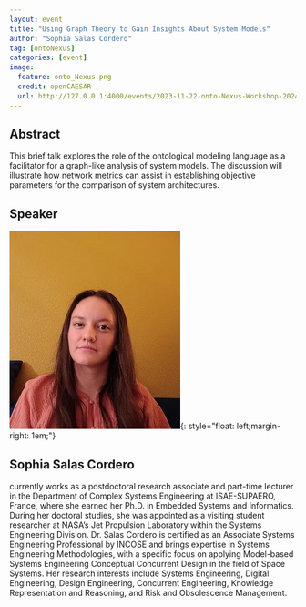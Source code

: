 ```yaml
---
layout: event
title: "Using Graph Theory to Gain Insights About System Models"
author: "Sophia Salas Cordero"
tag: [ontoNexus]
categories: [event]
image:
  feature: onto_Nexus.png
  credit: openCAESAR
  url: http://127.0.0.1:4000/events/2023-11-22-onto-Nexus-Workshop-2024
---
```


## Abstract
This brief talk explores the role of the ontological modeling language as a facilitator for a graph-like analysis of system models. The discussion will illustrate how network metrics can assist in establishing objective parameters for the comparison of system architectures.

## Speaker

![Sophia Salas Cordero](img/Salas.jpeg){: style="float: left;margin-right: 1em;"}

<h2>Sophia Salas Cordero</h2> currently works as a postdoctoral research associate and part-time lecturer in the Department of Complex Systems Engineering at ISAE-SUPAERO, France, where she earned her Ph.D. in Embedded Systems and Informatics. During her doctoral studies, she was appointed as a visiting student researcher at NASA’s Jet Propulsion Laboratory within the Systems Engineering Division. Dr. Salas Cordero is certified as an Associate Systems Engineering Professional by INCOSE and brings expertise in Systems Engineering Methodologies, with a specific focus on applying Model-based Systems Engineering Conceptual Concurrent Design in the field of Space Systems. Her research interests include Systems Engineering, Digital Engineering, Design Engineering, Concurrent Engineering, Knowledge Representation and Reasoning, and Risk and Obsolescence Management.